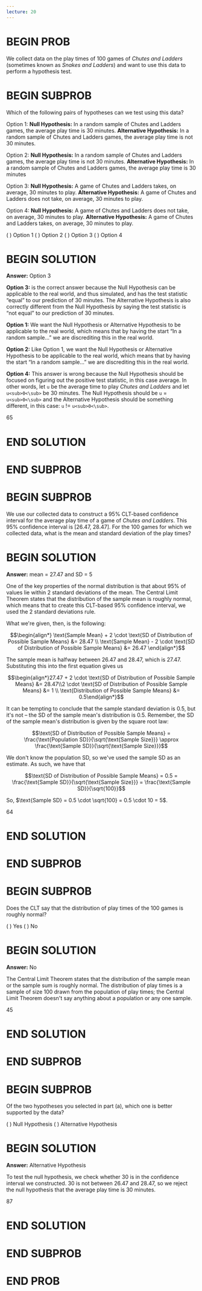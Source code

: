 ```yaml
---
lecture: 20
---
```


# BEGIN PROB
We collect data on the play times of 100 games of *Chutes and Ladders* (sometimes known as *Snakes and Ladders*) and want to use this data to perform a hypothesis test.

# BEGIN SUBPROB
Which of the following pairs of hypotheses can we test using this data?

Option 1:
**Null Hypothesis:** In a random sample of Chutes and Ladders games, the average play time is 30 minutes.
**Alternative Hypothesis:** In a random sample of Chutes and Ladders games, the average play time is not 30 minutes.

Option 2:
**Null Hypothesis:** In a random sample of Chutes and Ladders games, the average
play time is not 30 minutes.
**Alternative Hypothesis:** In a random sample of Chutes and Ladders games, the
average play time is 30 minutes

Option 3:
**Null Hypothesis:** A game of Chutes and Ladders takes, on average, 30 minutes to play.
**Alternative Hypothesis:** A game of Chutes and Ladders does not take, on average, 30 minutes to play.

Option 4:
**Null Hypothesis:** A game of Chutes and Ladders does not take, on average, 30 minutes to play.
**Alternative Hypothesis:** A game of Chutes and Ladders takes, on average, 30 minutes to play.

( ) Option 1
( ) Option 2
( ) Option 3
( ) Option 4

# BEGIN SOLUTION

**Answer:** Option 3

**Option 3:** is the correct answer because the Null Hypothesis can be applicable to the real world, and thus simulated, and has the test statistic “equal” to our prediction of 30 minutes. The Alternative Hypothesis is also correctly different from the Null Hypothesis by saying the test statistic is “not equal” to our prediction of 30 minutes.

**Option 1:** We want the Null Hypothesis or Alternative Hypothesis to be applicable to the real world, which means that by having the start “In a random sample…” we are discrediting this in the real world.

**Option 2:** Like Option 1, we want the Null Hypothesis or Alternative Hypothesis to be applicable to the real world, which means that by having the start “In a random sample…” we are discrediting this in the real world.

**Option 4:** This answer is wrong because the Null Hypothesis should be focused on figuring out the positive test statistic, in this case average. In other words, let `u` be the average time to play *Chutes and Ladders* and let `u<sub>0<\sub>` be 30 minutes. The Null Hypothesis should be `u` = `u<sub>0<\sub>` and the Alternative Hypothesis should be something different, in this case: `u` != `u<sub>0<\sub>`.

<average>65</average>

# END SOLUTION

# END SUBPROB

# BEGIN SUBPROB
We use our collected data to construct a 95% CLT-based confidence interval for the average play time of a game of *Chutes and Ladders*. This 95% confidence interval is [26.47, 28.47]. For the 100 games for which we collected data, what is the mean and standard deviation of the play times?

# BEGIN SOLUTION

**Answer:** mean = 27.47 and SD = 5

One of the key properties of the normal distribution is that about 95% of values lie within 2 standard deviations of the mean. The Central Limit Theorem states that the distribution of the sample mean is roughly normal, which means that to create this CLT-based 95% confidence interval, we used the 2 standard deviations rule.

What we're given, then, is the following:

$$\begin{align*} \text{Sample Mean} + 2 \cdot \text{SD of Distribution of Possible Sample Means} &= 28.47 \\ \text{Sample Mean} - 2 \cdot \text{SD of Distribution of Possible Sample Means} &= 26.47 \end{align*}$$

The sample mean is halfway between 26.47 and 28.47, which is 27.47. Substituting this into the first equation gives us

$$\begin{align*}27.47 + 2 \cdot \text{SD of Distribution of Possible Sample Means} &= 28.47\\2 \cdot \text{SD of Distribution of Possible Sample Means} &= 1 \\ \text{Distribution of Possible Sample Means} &= 0.5\end{align*}$$

It can be tempting to conclude that the sample standard deviation is 0.5, but it's not – the SD of the sample mean's distribution is 0.5. Remember, the SD of the sample mean's distribution is given by the square root law:

$$\text{SD of Distribution of Possible Sample Means} = \frac{\text{Population SD}}{\sqrt{\text{Sample Size}}} \approx \frac{\text{Sample SD}}{\sqrt{\text{Sample Size}}}$$

We don't know the population SD, so we've used the sample SD as an estimate. As such, we have that 

$$\text{SD of Distribution of Possible Sample Means} = 0.5 = \frac{\text{Sample SD}}{\sqrt{\text{Sample Size}}} = \frac{\text{Sample SD}}{\sqrt{100}}$$

So, $\text{Sample SD} = 0.5 \cdot \sqrt{100} = 0.5 \cdot 10 = 5$.

<average>64</average>

# END SOLUTION

# END SUBPROB

# BEGIN SUBPROB
Does the CLT say that the distribution of play times of the 100 games is roughly
normal?

( ) Yes
( ) No

# BEGIN SOLUTION

**Answer:** No

The Central Limit Theorem states that the distribution of the sample mean or the sample sum is roughly normal. The distribution of play times is a sample of size 100 drawn from the population of play times; the Central Limit Theorem doesn't say anything about a population or any one sample.

<average>45</average>

# END SOLUTION

# END SUBPROB

# BEGIN SUBPROB
Of the two hypotheses you selected in part (a), which one is better supported by the data?

( ) Null Hypothesis
( ) Alternative Hypothesis

# BEGIN SOLUTION

**Answer:** Alternative Hypothesis

To test the null hypothesis, we check whether 30 is in the confidence interval we constructed. 30 is not between 26.47 and 28.47, so we reject the null hypothesis that the average play time is 30 minutes.

<average>87</average>

# END SOLUTION

# END SUBPROB

# END PROB
